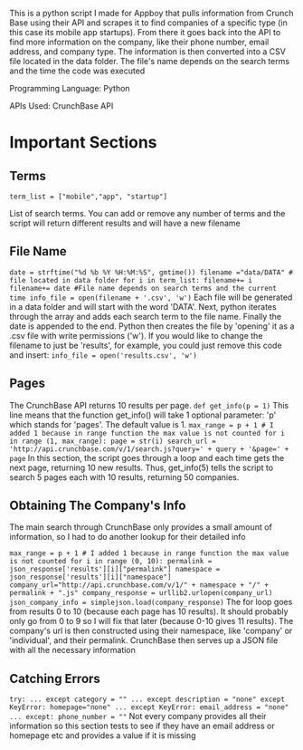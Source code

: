 This is a python script I made for Appboy that pulls information from Crunch Base using their API and scrapes it to find companies of a specific type (in this case its mobile app startups). From there it goes back into the API to find more information on the company, like their phone number, email address, and company type. The information is then converted into a CSV file located in the data folder. The file's name depends on the search terms and the time the code was executed

Programming Language: Python

APIs Used: CrunchBase API

Important Sections
==========================================

Terms
-------

`term_list = ["mobile","app", "startup"]`

List of search terms. You can add or remove any number of terms and the script will return different results and will have a new filename


File Name
-------------

`
date = strftime("%d %b %Y %H:%M:%S", gmtime())
filename ="data/DATA" # file located in data folder
for i in term_list:
    filename+= i
filename+= date #File name depends on search terms and the current time
info_file = open(filename + '.csv', 'w')
`
Each file will be generated in a data folder and will start with the word 'DATA'. Next, python iterates through the array and adds each search term to the file name. Finally the date is appended to the end. Python then creates the file by 'opening' it as a .csv file with write permissions ('w'). If you would like to change the filename to just be 'results', for example, you could just remove this code and insert:
`
info_file = open('results.csv', 'w')
`

Pages
-------------

The CrunchBase API returns 10 results per page.
`
def get_info(p = 1)
`
This line means that the function get_info() will take 1 optional parameter: 'p' which stands for 'pages'. The default value is 1.
`
max_range = p + 1 # I added 1 because in range function the max value is not counted
    for i in range (1, max_range):
        page = str(i)
        search_url = 'http://api.crunchbase.com/v/1/search.js?query=' + query + '&page=' + page
`
In this section, the script goes through a loop and each time gets the next page, returning 10 new results. Thus, get_info(5) tells the script to search 5 pages each with 10 results, returning 50 companies.


Obtaining The Company's Info
-------------------------------

The main search through CrunchBase only provides a small amount of information, so I had to do another lookup for their detailed info

`
max_range = p + 1 # I added 1 because in range function the max value is not counted
for i in range (0, 10):
            permalink = json_response['results'][i]["permalink"]
            namespace = json_response['results'][i]["namespace"] 
            company_url="http://api.crunchbase.com/v/1/" + namespace + "/" + permalink + ".js"
            company_response = urllib2.urlopen(company_url)
            json_company_info = simplejson.load(company_response)
`
The for loop goes from results 0 to 10 (because each page has 10 results). It should probably only go from 0 to 9 so I will fix that later (because 0-10 gives 11 results). The company's url is then constructed using their namespace, like 'company' or 'individual', and their permalink. CrunchBase then serves up a JSON file with all the necessary information



Catching Errors
-----------------

`
try:
...
except
                category = ""
...
except
                description = "none"
except KeyError:
                homepage="none"
...
except KeyError:
                email_address = "none"
...
except:
                phone_number = ""
`
Not every company provides all their information so this section tests to see if they have an email address or homepage etc and provides a value if it is missing
